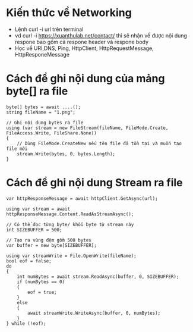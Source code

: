 # Kiến thức về Networking
- Lệnh curl -i url trên terminal
- vd curl -i https://xuanthulab.net/contact/ thì sẽ nhận về được nội dung respone bao gồm cả respone header và respone body 
- Học về URI,DNS, Ping, HttpClient, HttpRequestMessage, HttpResponeMessage

# Cách để ghi nội dung của mảng byte[] ra file
```
byte[] bytes = await ....();
string fileName = "1.png";

// Ghi nội dung bytes ra file
using (var stream = new FileStream(fileName, FileMode.Create, FileAccess.Write, FileShare.None))
{
    // Dùng FileMode.CreateNew nếu tên file đã tồn tại và muốn tạo file mới
    stream.Write(bytes, 0, bytes.Length);
}
```

# Cách để ghi nội dung Stream ra file
```
var httpResponseMessage = await httpClient.GetAsync(url);

using var stream = await httpResponseMessage.Content.ReadAsStreamAsync();

// Có thể đọc từng byte/ khối byte từ stream này
int SIZEBUFFER = 500;

// Tạo ra vùng đệm gồm 500 bytes
var buffer = new byte[SIZEBUFFER];

using var streamWrite = File.OpenWrite(fileName);
bool eof = false;
do
{
    int numBytes = await stream.ReadAsync(buffer, 0, SIZEBUFFER);
    if (numBytes == 0)
    {
        eof = true;
    }
    else
    {
        await streamWrite.WriteAsync(buffer, 0, numBytes);
    }
} while (!eof);
```